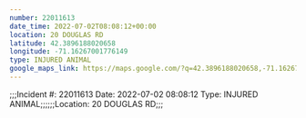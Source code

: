 ```yaml
---
number: 22011613
date_time: 2022-07-02T08:08:12+00:00
location: 20 DOUGLAS RD
latitude: 42.3896188020658
longitude: -71.16267001776149
type: INJURED ANIMAL
google_maps_link: https://maps.google.com/?q=42.3896188020658,-71.16267001776149
---
```


;;;Incident #: 22011613  Date: 2022-07-02 08:08:12   Type: INJURED ANIMAL;;;;;;Location: 20 DOUGLAS RD;;;
